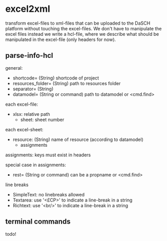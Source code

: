 # excel2xml
transform excel-files to xml-files that can be uploaded to the DaSCH platform without touching the excel-files. We don't have to manipulate the excel files instead we write a hcl-file, where we describe what should be manipulated in the excel-file (only headers for now).

## parse-info-hcl
general:
- shortcode= (String) shortcode of project
- resources_folder= (String) path to resources folder
- separator= (String)
- datamodel= (String or command) path to datamodel or <cmd.find>

each excel-file: 
- xlsx: relative path
  - sheet: sheet number

each excel-sheet:
- resource: (String) name of resource (according to datamodel)
  - assignments

assignments: keys must exist in headers 

special case in assignments:
- rest= (String or command) can be a propname or <cmd.find>

line breaks
- SimpleText: no linebreaks allowed
- Textarea: use '<£CP>' to indicate a line-break in a string
- Richtext: use '\<br/>' to indicate a line-break in a string

## terminal commands
todo!
